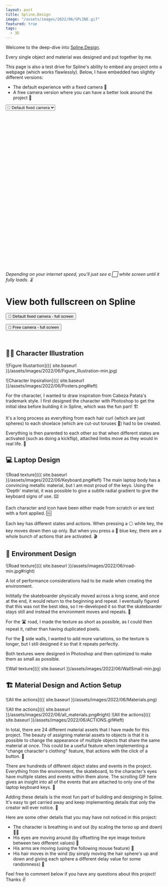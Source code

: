 ```yaml
---
layout: post
title: Spline.Design
image: "/assets/images/2022/06/SPLINE.gif"
featured: true
tags:
  - 3D
---
```


Welcome to the deep-dive into <a href="https://spline.design/Spline" target="_blank">Spline.Design</a>.

Every single object and material was designed and put together by me.

This page is also a test drive for Spline's ability to embed any project onto a webpage (which works flawlessly). Below, I have embedded two slightly different versions:

- The default experience with a fixed camera 🎥
- A free camera version where you can have a better look around the project 🤳

<select style="display: block" class="switcher">
  <option value="https://my.spline.design/interactiveskategamefixedcameracopy-2eef31cd1fa496f59c19882a0bf05d58/">🎥 Default fixed camera</option>
  <option value="https://my.spline.design/interactiveskategamefreecamera-8f745fa3973cd555a32b2922ad9750cb/">🤳 Free camera </option>
</select>

<iframe class="switch-target" frameborder='0' width='100%' height='500px' allowfullscreen src="" scrolling="no"></iframe>

_Depending on your internet speed, you'll just see a ⬜️ white screen until it fully loads. ⏳_

# View both fullscreen on Spline

<form action="https://my.spline.design/interactiveskategamefixedcameracopy-2eef31cd1fa496f59c19882a0bf05d58/" target="_blank">
    <input type="submit" value="🎥 Default fixed camera - full screen" />
</form>

<form action="https://my.spline.design/interactiveskategamefreecamera-8f745fa3973cd555a32b2922ad9750cb/" target="_blank">
    <input type="submit" value="🤳 Free camera - full screen" />
</form>

<br>

## 🧍‍♂️ Character Illustration

![Figure Illustartion]({{ site.baseurl }}/assets/images/2022/06/Figure_Illustration-min.jpg)

![Character Inpsiration]({{ site.baseurl }}/assets/images/2022/06/Posters.png#left)

For the character, I wanted to draw inspiration from Cabeza Patata's trademark style. I first designed the character with Photoshop to get the initial idea before building it in Spline, which was the fun part! 🏗

It's a long process as everything from each hair curl (which are just spheres) to each shoelace (which are cut-out toruses 🍩) had to be created.

Everything is then parented to each other so that when different states are activated (such as doing a kickflip), attached limbs move as they would in real life. 🦾

## 💻 Laptop Design

![Road texture]({{ site.baseurl }}/assets/images/2022/06/Keyboard.png#left)
The main laptop body has a convincing metallic material, but I am most proud of the keys. Using the 'Depth' material, it was possible to give a subtle radial gradient to give the keyboard signs of use. ⌨️

Each character and icon have been either made from scratch or are text with a font applied. 🆒

Each key has different states and actions. When pressing a ⚪ white key, the key moves down then up only. But when you press a 🔵 blue key, there are a whole bunch of actions that are activated. 🎬

## 🌃 Environment Design

![Road texture]({{ site.baseurl }}/assets/images/2022/06/road-min.jpg#right)

A lot of performance considerations had to be made when creating the environment.

Inititally the skateboarder physically moved across a long scene, and once at the end, it would return to the beginning and repeat. I eventually figured that this was not the best idea, so I re-developed it so that the skateboarder stays still and instead the environment moves and repeats. 🔁

For the 🛣️ road, I made the texture as short as possible, as I could then repeat it, rather than having duplicated pixels.

For the 🌃 side walls, I wanted to add more variations, so the texture is longer, but I still designed it so that it repeats perfectly.

Both textures were designed in Photoshop and then optimized to make them as small as possible.

![Wall texture]({{ site.baseurl }}/assets/images/2022/06/WallSmall-min.jpg)

## 🏗 Material Design and Action Setup

![All the actions]({{ site.baseurl }}/assets/images/2022/06/Materials.png)

![All the actions]({{ site.baseurl }}/assets/images/2022/06/all_materials.png#right)
![All the actions]({{ site.baseurl }}/assets/images/2022/06/ACTIONS.gif#left)

In total, there are 24 different material assets that I have made for this project. The beauty of assigning material assets to objects is that it is possible to change the appearance of multiple objects that share the same material at once. This could be a useful feature when implementing a "change character's clothing" feature, that actions with the click of a button. 🤔

There are hundreds of different object states and events in the project. Everything from the environment, the skateboard, to the character's eyes have multiple states and events within them alone. The scrolling GIF here gives an insight into all of the events that are attached to only one of the laptop keyboard keys. 🤯

Adding these details is the most fun part of building and designing in Spline. It's easy to get carried away and keep implementing details that only the creator will ever notice. 🎨

Here are some other details that you may have not noticed in this project:

- The character is breathing in and out (by scaling the torso up and down) 😮‍💨
- His eyes are moving around (by offsetting the eye image texture between two different values) 👀
- His arms are moving (using the following mouse feature) 💪
- His hair moves in the wind (by simply moving the hair sphere's up and down and giving each sphere a different delay value for some randomness) 🦱

Feel free to comment below if you have any questions about this project! Thanks ✌️
